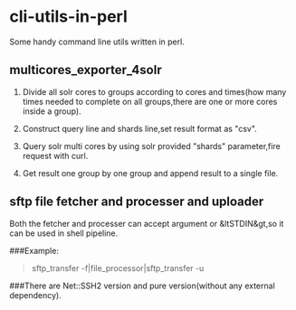 cli-utils-in-perl
=================
Some handy command line utils written in perl.


multicores_exporter_4solr
-------------------------
1. Divide all solr cores to groups according to cores and times(how many times needed to complete on all groups,there are one or more cores inside a group).

2. Construct query line and shards line,set result format as "csv".

3. Query solr multi cores by using solr provided "shards" parameter,fire request with curl.

4. Get result one group by one group and append result to a single file.


sftp file fetcher and processer and uploader
--------------------------------------------
Both the fetcher and processer can accept argument or &ltSTDIN&gt,so it can be used in shell pipeline.

###Example:
>sftp_transfer  -f|file_processor|sftp_transfer -u

###There are Net::SSH2 version and pure version(without any external dependency).
